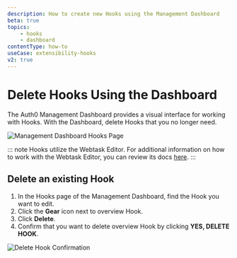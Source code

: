 ```yaml
---
description: How to create new Hooks using the Management Dashboard
beta: true
topics:
    - hooks
    - dashboard
contentType: how-to
useCase: extensibility-hooks
v2: true
---
```

# Delete Hooks Using the Dashboard

The Auth0 Management Dashboard provides a visual interface for working with Hooks. With the Dashboard, delete Hooks that you no longer need.

![Management Dashboard Hooks Page](/media/articles/hooks/hooks-dashboard.png)

::: note
Hooks utilize the Webtask Editor. For additional information on how to work with the Webtask Editor, you can review its docs [here](https://webtask.io/docs/editor/).
:::


## Delete an existing Hook

1. In the Hooks page of the Management Dashboard, find the Hook you want to edit.
2. Click the **Gear** icon next to overview Hook.
3. Click **Delete**.
4. Confirm that you want to delete overview Hook by clicking **YES, DELETE HOOK**.

![Delete Hook Confirmation](/media/articles/hooks/delete-hook.png)